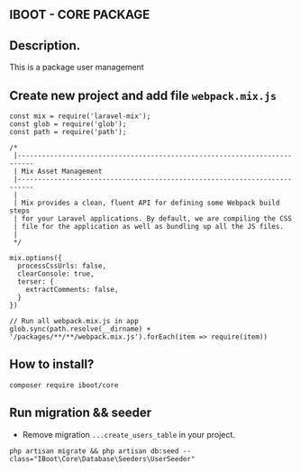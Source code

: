 ## IBOOT - CORE PACKAGE


## Description.
This is a package user management

## Create new project and add file `webpack.mix.js`
```
const mix = require('laravel-mix');
const glob = require('glob');
const path = require('path');

/*
 |--------------------------------------------------------------------------
 | Mix Asset Management
 |--------------------------------------------------------------------------
 |
 | Mix provides a clean, fluent API for defining some Webpack build steps
 | for your Laravel applications. By default, we are compiling the CSS
 | file for the application as well as bundling up all the JS files.
 |
 */

mix.options({
  processCssUrls: false,
  clearConsole: true,
  terser: {
    extractComments: false,
  }
})

// Run all webpack.mix.js in app
glob.sync(path.resolve(__dirname) + '/packages/**/**/webpack.mix.js').forEach(item => require(item))

```

## How to install?
`composer require iboot/core`

## Run migration && seeder

- Remove migration `...create_users_table` in your project.

`php artisan migrate && php artisan db:seed --class="IBoot\Core\Database\Seeders\UserSeeder"`
